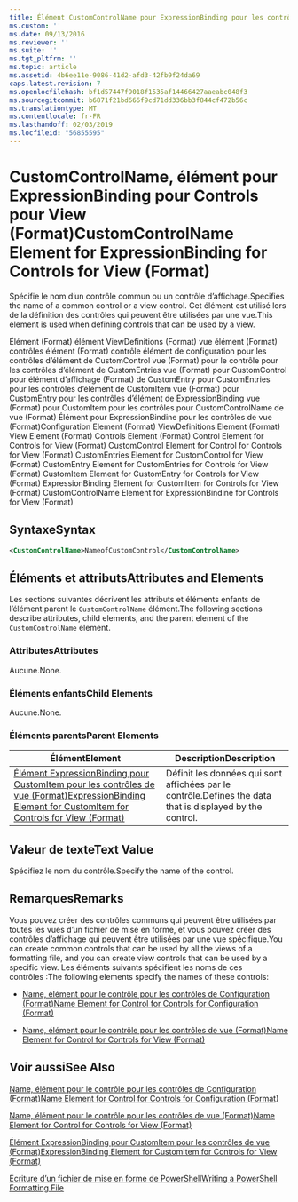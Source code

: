 ```yaml
---
title: Élément CustomControlName pour ExpressionBinding pour les contrôles de vue (Format) | Microsoft Docs
ms.custom: ''
ms.date: 09/13/2016
ms.reviewer: ''
ms.suite: ''
ms.tgt_pltfrm: ''
ms.topic: article
ms.assetid: 4b6ee11e-9086-41d2-afd3-42fb9f24da69
caps.latest.revision: 7
ms.openlocfilehash: bf1d57447f9018f1535af14466427aaeabc048f3
ms.sourcegitcommit: b6871f21bd666f9cd71dd336bb3f844cf472b56c
ms.translationtype: MT
ms.contentlocale: fr-FR
ms.lasthandoff: 02/03/2019
ms.locfileid: "56855595"
---
```

# <a name="customcontrolname-element-for-expressionbinding-for-controls-for-view-format"></a><span data-ttu-id="41c74-102">CustomControlName, élément pour ExpressionBinding pour Controls pour View (Format)</span><span class="sxs-lookup"><span data-stu-id="41c74-102">CustomControlName Element for ExpressionBinding for Controls for View (Format)</span></span>

<span data-ttu-id="41c74-103">Spécifie le nom d’un contrôle commun ou un contrôle d’affichage.</span><span class="sxs-lookup"><span data-stu-id="41c74-103">Specifies the name of a common control or a view control.</span></span> <span data-ttu-id="41c74-104">Cet élément est utilisé lors de la définition des contrôles qui peuvent être utilisées par une vue.</span><span class="sxs-lookup"><span data-stu-id="41c74-104">This element is used when defining controls that can be used by a view.</span></span>

<span data-ttu-id="41c74-105">Élément (Format) élément ViewDefinitions (Format) vue élément (Format) contrôles élément (Format) contrôle élément de configuration pour les contrôles d’élément de CustomControl vue (Format) pour le contrôle pour les contrôles d’élément de CustomEntries vue (Format) pour CustomControl pour élément d’affichage (Format) de CustomEntry pour CustomEntries pour les contrôles d’élément de CustomItem vue (Format) pour CustomEntry pour les contrôles d’élément de ExpressionBinding vue (Format) pour CustomItem pour les contrôles pour CustomControlName de vue (Format) Élément pour ExpressionBindine pour les contrôles de vue (Format)</span><span class="sxs-lookup"><span data-stu-id="41c74-105">Configuration Element (Format) ViewDefinitions Element (Format) View Element (Format) Controls Element (Format) Control Element for Controls for View (Format) CustomControl Element for Control for Controls for View (Format) CustomEntries Element for CustomControl for View (Format) CustomEntry Element for CustomEntries for Controls for View (Format) CustomItem Element for CustomEntry for Controls for View (Format) ExpressionBinding Element for CustomItem for Controls for View (Format) CustomControlName Element for ExpressionBindine for Controls for View (Format)</span></span>

## <a name="syntax"></a><span data-ttu-id="41c74-106">Syntaxe</span><span class="sxs-lookup"><span data-stu-id="41c74-106">Syntax</span></span>

```xml
<CustomControlName>NameofCustomControl</CustomControlName>
```

## <a name="attributes-and-elements"></a><span data-ttu-id="41c74-107">Éléments et attributs</span><span class="sxs-lookup"><span data-stu-id="41c74-107">Attributes and Elements</span></span>

<span data-ttu-id="41c74-108">Les sections suivantes décrivent les attributs et éléments enfants de l’élément parent le `CustomControlName` élément.</span><span class="sxs-lookup"><span data-stu-id="41c74-108">The following sections describe attributes, child elements, and the parent element of the `CustomControlName` element.</span></span>

### <a name="attributes"></a><span data-ttu-id="41c74-109">Attributes</span><span class="sxs-lookup"><span data-stu-id="41c74-109">Attributes</span></span>

<span data-ttu-id="41c74-110">Aucune.</span><span class="sxs-lookup"><span data-stu-id="41c74-110">None.</span></span>

### <a name="child-elements"></a><span data-ttu-id="41c74-111">Éléments enfants</span><span class="sxs-lookup"><span data-stu-id="41c74-111">Child Elements</span></span>

<span data-ttu-id="41c74-112">Aucune.</span><span class="sxs-lookup"><span data-stu-id="41c74-112">None.</span></span>

### <a name="parent-elements"></a><span data-ttu-id="41c74-113">Éléments parents</span><span class="sxs-lookup"><span data-stu-id="41c74-113">Parent Elements</span></span>

|<span data-ttu-id="41c74-114">Élément</span><span class="sxs-lookup"><span data-stu-id="41c74-114">Element</span></span>|<span data-ttu-id="41c74-115">Description</span><span class="sxs-lookup"><span data-stu-id="41c74-115">Description</span></span>|
|-------------|-----------------|
|[<span data-ttu-id="41c74-116">Élément ExpressionBinding pour CustomItem pour les contrôles de vue (Format)</span><span class="sxs-lookup"><span data-stu-id="41c74-116">ExpressionBinding Element for CustomItem for Controls for View (Format)</span></span>](./expressionbinding-element-for-customitem-for-controls-for-view-format.md)|<span data-ttu-id="41c74-117">Définit les données qui sont affichées par le contrôle.</span><span class="sxs-lookup"><span data-stu-id="41c74-117">Defines the data that is displayed by the control.</span></span>|

## <a name="text-value"></a><span data-ttu-id="41c74-118">Valeur de texte</span><span class="sxs-lookup"><span data-stu-id="41c74-118">Text Value</span></span>

<span data-ttu-id="41c74-119">Spécifiez le nom du contrôle.</span><span class="sxs-lookup"><span data-stu-id="41c74-119">Specify the name of the control.</span></span>

## <a name="remarks"></a><span data-ttu-id="41c74-120">Remarques</span><span class="sxs-lookup"><span data-stu-id="41c74-120">Remarks</span></span>

<span data-ttu-id="41c74-121">Vous pouvez créer des contrôles communs qui peuvent être utilisées par toutes les vues d’un fichier de mise en forme, et vous pouvez créer des contrôles d’affichage qui peuvent être utilisées par une vue spécifique.</span><span class="sxs-lookup"><span data-stu-id="41c74-121">You can create common controls that can be used by all the views of a formatting file, and you can create view controls that can be used by a specific view.</span></span> <span data-ttu-id="41c74-122">Les éléments suivants spécifient les noms de ces contrôles :</span><span class="sxs-lookup"><span data-stu-id="41c74-122">The following elements specify the names of these controls:</span></span>

- [<span data-ttu-id="41c74-123">Name, élément pour le contrôle pour les contrôles de Configuration (Format)</span><span class="sxs-lookup"><span data-stu-id="41c74-123">Name Element for Control for Controls for Configuration (Format)</span></span>](./name-element-for-control-for-controls-for-configuration-format.md)

- [<span data-ttu-id="41c74-124">Name, élément pour le contrôle pour les contrôles de vue (Format)</span><span class="sxs-lookup"><span data-stu-id="41c74-124">Name Element for Control for Controls for View (Format)</span></span>](./name-element-for-control-for-controls-for-view-format.md)

## <a name="see-also"></a><span data-ttu-id="41c74-125">Voir aussi</span><span class="sxs-lookup"><span data-stu-id="41c74-125">See Also</span></span>

[<span data-ttu-id="41c74-126">Name, élément pour le contrôle pour les contrôles de Configuration (Format)</span><span class="sxs-lookup"><span data-stu-id="41c74-126">Name Element for Control for Controls for Configuration (Format)</span></span>](./name-element-for-control-for-controls-for-configuration-format.md)

[<span data-ttu-id="41c74-127">Name, élément pour le contrôle pour les contrôles de vue (Format)</span><span class="sxs-lookup"><span data-stu-id="41c74-127">Name Element for Control for Controls for View (Format)</span></span>](./name-element-for-control-for-controls-for-view-format.md)

[<span data-ttu-id="41c74-128">Élément ExpressionBinding pour CustomItem pour les contrôles de vue (Format)</span><span class="sxs-lookup"><span data-stu-id="41c74-128">ExpressionBinding Element for CustomItem for Controls for View (Format)</span></span>](./expressionbinding-element-for-customitem-for-controls-for-view-format.md)

[<span data-ttu-id="41c74-129">Écriture d’un fichier de mise en forme de PowerShell</span><span class="sxs-lookup"><span data-stu-id="41c74-129">Writing a PowerShell Formatting File</span></span>](./writing-a-powershell-formatting-file.md)
